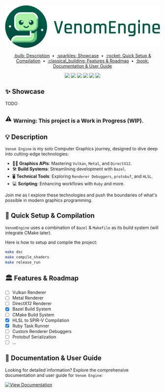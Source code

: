
<p align="center">
  <img src="docs/icons/VenomEngineBanner.png" alt="Venom Engine Logo" width="600">
</p>

<p align="center">
  <a href="#bulb-description">:bulb: Description</a> &nbsp;&bull;&nbsp;
  <a href="#sparkles-showcase">:sparkles: Showcase</a> &nbsp;&bull;&nbsp;
  <a href="#rocket-quick-setup--compilation">:rocket: Quick Setup & Compilation</a> &nbsp;&bull;&nbsp;
  <a href="#classical_building-features--roadmap">:classical_building: Features & Roadmap</a> &nbsp;&bull;&nbsp;
  <a href="#book-documentation--user-guide">:book: Documentation & User Guide</a>
</p>

<p align="center">
  <img src="https://img.shields.io/badge/language-C%2B%2B-blue?style=for-the-badge&logo=c%2B%2B">
  <img src="https://img.shields.io/badge/language-Ruby-red?style=for-the-badge&logo=ruby">
  <img src="https://img.shields.io/badge/language-GLSL-green?style=for-the-badge&logo=opengl">
  <img src="https://img.shields.io/badge/language-HLSL-purple?style=for-the-badge&logo=microsoft">
  <img src="https://img.shields.io/github/last-commit/kevinpruvost/VenomEngine?style=for-the-badge&logo=github">
  <a href="https://kevinpruvost.github.io/VenomEngine/html/index.html">
    <img src="https://img.shields.io/badge/View-Documentation-blue?style=for-the-badge&logo=read-the-docs">
  </a>
</p>

## :sparkles: Showcase

TODO

## :warning: <sub>**Warning: This project is a Work in Progress (WIP).**</sub>

## :bulb: Description

`Venom Engine` is my solo Computer Graphics journey, designed to dive deep into cutting-edge technologies:

- 🧑‍💻️ **Graphics APIs**: Mastering `Vulkan`, `Metal`, and `DirectX12`.
- 🛠️ **Build Systems**: Streamlining development with `Bazel`.
- 🖥️ **Technical Tools**: Exploring `Renderer Debuggers`, `protobuf`, and `HLSL`.
- 💻 **Scripting**: Enhancing workflows with `Ruby` and more.

Join me as I explore these technologies and push the boundaries of what's possible in modern graphics programming.

## :rocket: Quick Setup & Compilation

`VenomEngine` uses a combination of `Bazel` & `Makefile` as its build system (will integrate CMake later). 

Here is how to setup and compile the project:

```bash
make dxc
make compile_shaders
make release_run
```

## :classical_building: Features & Roadmap

- [ ] Vulkan Renderer
- [ ] Metal Renderer
- [ ] DirectX12 Renderer
- [x] Bazel Build System
- [ ] CMake Build System
- [x] HLSL to SPIR-V Compilation
- [x] Ruby Task Runner
- [ ] Custom Renderer Debuggers
- [ ] Protobuf Serialization
- [ ] ...

## :book: Documentation & User Guide

Looking for detailed information? Explore the comprehensive documentation and user guide for `Venom Engine`:

[![View Documentation](https://img.shields.io/badge/View-Documentation-blue?style=for-the-badge&logo=read-the-docs)](https://kevinpruvost.github.io/VenomEngine/html/index.html)
